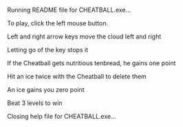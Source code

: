 Running README file for CHEATBALL.exe...

To play, click the left mouse button.

Left and right arrow keys move the cloud left and right

Letting go of the key stops it

If the Cheatball gets nutritious tenbread, he gains one point

Hit an ice twice with the Cheatball to delete them

An ice gains you zero point

Beat 3 levels to win

Closing help file for CHEATBALL.exe...
